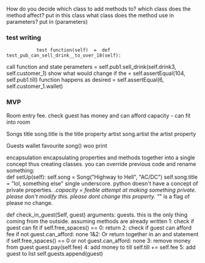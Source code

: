 How do you decide which class to add methods to?
    which class does the method affect? put in this class
    what class does the method use in parameters? put in (parameters)

### test writing
               test function(self)  =  def test_pub_can_sell_drink__to_over_18(self):
call function and state perameters  =  self.pub1.sell_drink(self.drink3, self.customer_1)
     show what would change if the  =  self.assertEqual(104, self.pub1.till)
       function happens as desired  =  self.assertEqual(6, self.customer_1.wallet)



### MVP
Room
    entry fee. check guest has money and can afford
    capacity - can fit into room

Songs
    title  song.title is the title property
    artist song.artist the artist property

Guests
    wallet
    favourite song() woo print


encapsulation
    encapsulating properties and methods together into a single concept thus creating classes.
    you can override previous code and rename something:    
    def setUp(self):
        self.song = Song("Highway to Hell", "AC/DC")
        self.song.title = "lol, something else"
    single underscore.
    python doesn't have a concept of private properties.
        ._capacity = feeble attempt at making something private. please don't modify this. please dont change this property.
        "_" is a flag of please no change. 


def check_in_guest(Self, guest)
	arguments: guests. this is the only thing coming from the outside. assuming methods are already written
	1: check if guest can fit
	if self.free_spaces() == 0:
		return
	2: check if guest can afford fee
    	if not guest.can_afford:
		    none
    1&2: Or return together in an and statement
        if self.free_spaces() == 0 or not guest.can_afford:
		    none
	3: remove money from guest
        guest.pay(self.fee)
	4: add money to till
        self.till += self.fee
	5: add guest to list
        self.guests.append(guest)